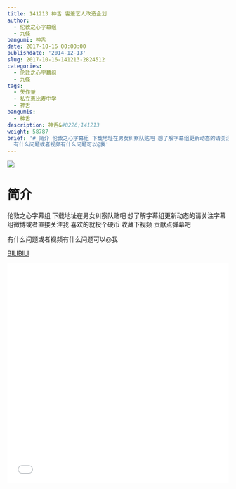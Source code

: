 ```yaml
---
title: 141213 神舌 害羞艺人改造企划
author:
  - 伦敦之心字幕组
  - 九條
bangumi: 神舌
date: 2017-10-16 00:00:00
publishdate: '2014-12-13'
slug: 2017-10-16-141213-2824512
categories:
  - 伦敦之心字幕组
  - 九條
tags:
  - 矢作兼
  - 私立恵比寿中学
  - 神舌
bangumis:
  - 神舌
description: 神舌&#8226;141213
weight: 58787
brief: '# 简介 伦敦之心字幕组 下载地址在男女纠察队贴吧 想了解字幕组更新动态的请关注字幕组微博或者直接关注我 喜欢的就投个硬币 收藏下视频 贡献点弹幕吧
  有什么问题或者视频有什么问题可以@我'
---
```


![](https://i.imgur.com/eNFLhl8.jpg)

# 简介  
伦敦之心字幕组 下载地址在男女纠察队贴吧 想了解字幕组更新动态的请关注字幕组微博或者直接关注我 喜欢的就投个硬币 收藏下视频 贡献点弹幕吧


有什么问题或者视频有什么问题可以@我

  [BILIBILI](https://www.bilibili.com/video/av2824512/)


<div class="vcontainer">  <iframe class='video' src="//www.bilibili.com/blackboard/player.html?aid=2824512" width="100%" height="500" frameborder="0" allowfullscreen="allowfullscreen"></iframe></div>
